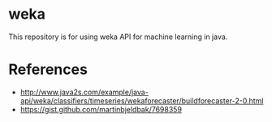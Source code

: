 # weka
This repository is for using weka API for machine learning in java.
# References
- http://www.java2s.com/example/java-api/weka/classifiers/timeseries/wekaforecaster/buildforecaster-2-0.html
- https://gist.github.com/martinbjeldbak/7698359